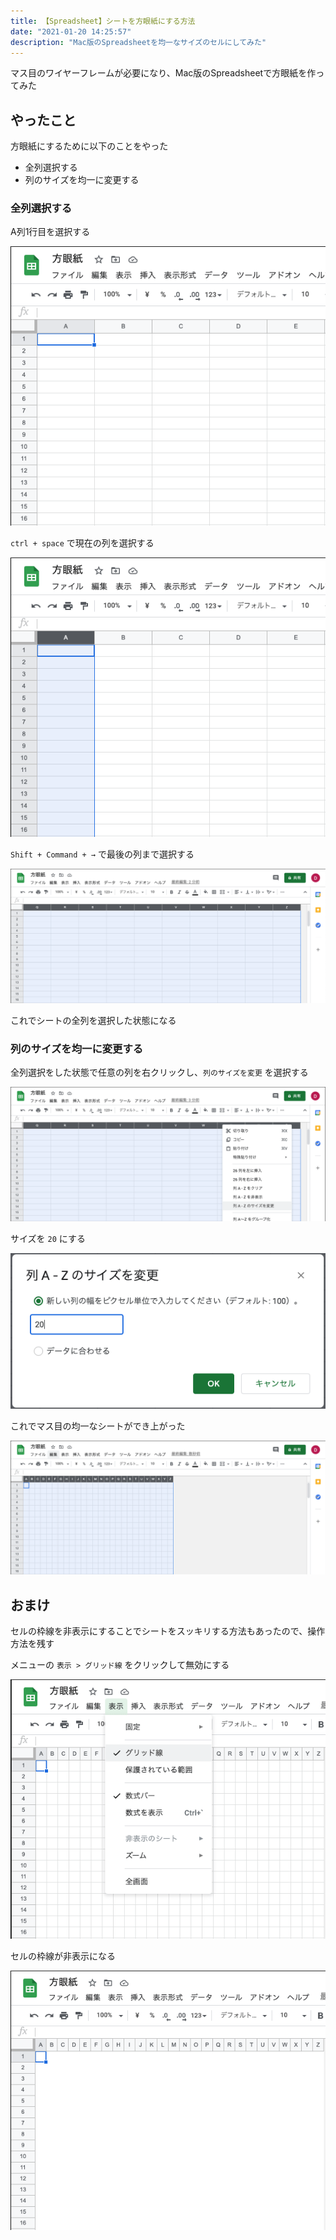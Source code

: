 ```yaml
---
title: 【Spreadsheet】シートを方眼紙にする方法
date: "2021-01-20 14:25:57"
description: "Mac版のSpreadsheetを均一なサイズのセルにしてみた"
---
```


マス目のワイヤーフレームが必要になり、Mac版のSpreadsheetで方眼紙を作ってみた

## やったこと

方眼紙にするために以下のことをやった

- 全列選択する
- 列のサイズを均一に変更する

### 全列選択する

A列1行目を選択する

![1-select-a1-cell](1-select-a1-cell.png)

`ctrl + space` で現在の列を選択する

![2-select-a-column](2-select-a-column.png)

`Shift + Command + →` で最後の列まで選択する

![3-select-all-columns](3-select-all-columns.png)

これでシートの全列を選択した状態になる

### 列のサイズを均一に変更する

全列選択をした状態で任意の列を右クリックし、`列のサイズを変更` を選択する

![4-select-column-size-modify](4-select-column-size-modify.png)

サイズを `20` にする

![5-confirm-size](5-confirm-size.png)

これでマス目の均一なシートができ上がった

![6-done-graph-paper](6-done-graph-paper.png)

## おまけ

セルの枠線を非表示にすることでシートをスッキリする方法もあったので、操作方法を残す

メニューの `表示 > グリッド線` をクリックして無効にする

![ex1-grid-line](ex1-grid-line.png)

セルの枠線が非表示になる

![ex2-grid-off](ex2-grid-off.png)
